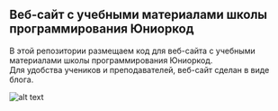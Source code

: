 ## Веб-сайт с учебными материалами школы программирования Юниоркод

В этой репозитории размещаем код для веб-сайта с учебными материалами школы программирования Юниоркод.\
Для удобства учеников и преподавателей, веб-сайт сделан в виде блога.

![alt text](https://user-images.githubusercontent.com/60174786/99228355-8d8d7800-27fd-11eb-9497-ef672c85483a.png "JuniorCode")
